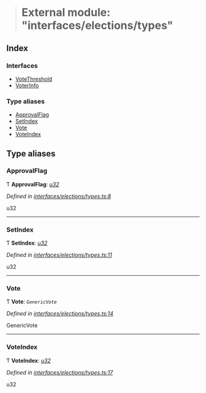 > # External module: "interfaces/elections/types"

## Index

### Interfaces

* [VoteThreshold](../interfaces/_interfaces_elections_types_.votethreshold.md)
* [VoterInfo](../interfaces/_interfaces_elections_types_.voterinfo.md)

### Type aliases

* [ApprovalFlag](_interfaces_elections_types_.md#approvalflag)
* [SetIndex](_interfaces_elections_types_.md#setindex)
* [Vote](_interfaces_elections_types_.md#vote)
* [VoteIndex](_interfaces_elections_types_.md#voteindex)

## Type aliases

###  ApprovalFlag

Ƭ **ApprovalFlag**: *[u32](../interfaces/_interfaceregistry_.interfaceregistry.md#u32)*

*Defined in [interfaces/elections/types.ts:8](https://github.com/polkadot-js/api/blob/09ee77d/packages/types/src/interfaces/elections/types.ts#L8)*

u32

___

###  SetIndex

Ƭ **SetIndex**: *[u32](../interfaces/_interfaceregistry_.interfaceregistry.md#u32)*

*Defined in [interfaces/elections/types.ts:11](https://github.com/polkadot-js/api/blob/09ee77d/packages/types/src/interfaces/elections/types.ts#L11)*

u32

___

###  Vote

Ƭ **Vote**: *`GenericVote`*

*Defined in [interfaces/elections/types.ts:14](https://github.com/polkadot-js/api/blob/09ee77d/packages/types/src/interfaces/elections/types.ts#L14)*

GenericVote

___

###  VoteIndex

Ƭ **VoteIndex**: *[u32](../interfaces/_interfaceregistry_.interfaceregistry.md#u32)*

*Defined in [interfaces/elections/types.ts:17](https://github.com/polkadot-js/api/blob/09ee77d/packages/types/src/interfaces/elections/types.ts#L17)*

u32
